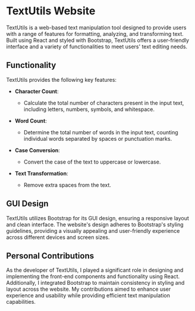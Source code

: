 
# TextUtils Website

TextUtils is a web-based text manipulation tool designed to provide users with a range of features for formatting, analyzing, and transforming text. Built using React and styled with Bootstrap, TextUtils offers a user-friendly interface and a variety of functionalities to meet users' text editing needs.

## Functionality

TextUtils provides the following key features:

- **Character Count**:
  - Calculate the total number of characters present in the input text, including letters, numbers, symbols, and whitespace.

- **Word Count**:
  - Determine the total number of words in the input text, counting individual words separated by spaces or punctuation marks.

- **Case Conversion**:
  - Convert the case of the text to uppercase or lowercase.

- **Text Transformation**:
  - Remove extra spaces from the text.

## GUI Design

TextUtils utilizes Bootstrap for its GUI design, ensuring a responsive layout and clean interface. The website's design adheres to Bootstrap's styling guidelines, providing a visually appealing and user-friendly experience across different devices and screen sizes.

## Personal Contributions

As the developer of TextUtils, I played a significant role in designing and implementing the front-end components and functionality using React. Additionally, I integrated Bootstrap to maintain consistency in styling and layout across the website. My contributions aimed to enhance user experience and usability while providing efficient text manipulation capabilities.
